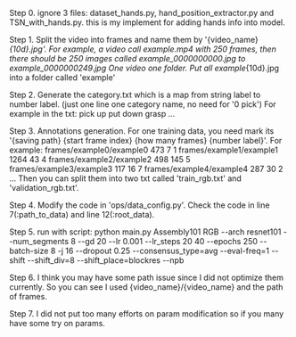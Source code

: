 Step 0.
    ignore 3 files: dataset_hands.py, hand_position_extractor.py and TSN_with_hands.py.
    this is my implement for adding hands info into model.

Step 1.
    Split the video into frames and name them by '{video_name}_{10d}.jpg'.
    For example, a video call example.mp4 with 250 frames, 
    then there should be 250 images called example_0000000000.jpg to example_0000000249.jpg
    One video one folder. Put all example_{10d}.jpg into a folder called 'example'
    
Step 2.
    Generate the category.txt which is a map from string label to number label.
    (just one line one category name, no need for '0 pick')
    For example in the txt:
    pick up
    put down
    grasp
    ...
    
Step 3.
    Annotations generation.
    For one training data, you need mark its '{saving path} {start frame index} {how many frames} {number label}'.
    For example:
    frames/example0/example0 473 7 1
    frames/example1/example1 1264 43 4
    frames/example2/example2 498 145 5
    frames/example3/example3 117 16 7
    frames/example4/example4 287 30 2
    ...
    Then you can split them into two txt called 'train_rgb.txt' and 'validation_rgb.txt'.

Step 4.
    Modify the code in 'ops/data_config.py'.
    Check the code in line 7(:path_to_data) and line 12(:root_data).

Step 5.
    run with script:
    python main.py Assembly101 RGB --arch resnet101 --num_segments 8 --gd 20 --lr 0.001 --lr_steps 20 40 --epochs 250 --batch-size 8 -j 16 --dropout 0.25 --consensus_type=avg --eval-freq=1 --shift --shift_div=8 --shift_place=blockres --npb

Step 6.
    I think you may have some path issue since I did not optimize them currently. So you can see I used {video_name}/{video_name} and the path of frames.

Step 7.
    I did not put too many efforts on param modification so if you many have some try on params.